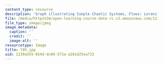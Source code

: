 ```yaml
---
content_type: resource
description: 'Graph illustrating Simple Chaotic Systems, Flows: Lorenz 95'
file: /media/https%3A/open-learning-course-data-rc.s3.amazonaws.com/12-990-prediction-and-predictability-in-the-atmosphere-and-oceans-spring-2003/1239a555654ddc00572aa281d25ea733_l95.jpg
file_type: image/jpeg
image_metadata:
  caption: ''
  credit: ''
  image-alt: ''
resourcetype: Image
title: l95.jpg
uid: 1239a555-654d-dc00-572a-a281d25ea733
---
```

